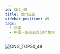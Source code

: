 ```yaml
---
id: CNG_49
title: 龙门石窟
sidebar_position: 49
tags:
  - 拾柒
  - 中国一生必去的50个地方
---
```

![CNG_TOP50_49](/img/love/CNG_TOP50/49.png)
